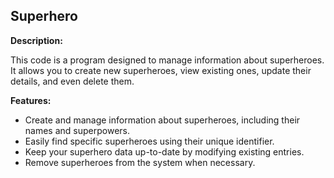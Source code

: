 ## Superhero

**Description:**

This code is a program designed to manage information about superheroes. It allows you to create new superheroes, view existing ones, update their details, and even delete them.

**Features:**

* Create and manage information about superheroes, including their names and superpowers.
* Easily find specific superheroes using their unique identifier.
* Keep your superhero data up-to-date by modifying existing entries.
* Remove superheroes from the system when necessary.
